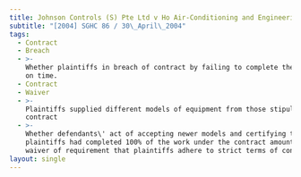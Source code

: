 ```yaml
---
title: Johnson Controls (S) Pte Ltd v Ho Air-Conditioning and Engineering Pte Ltd
subtitle: "[2004] SGHC 86 / 30\_April\_2004"
tags:
  - Contract
  - Breach
  - >-
    Whether plaintiffs in breach of contract by failing to complete their work
    on time.
  - Contract
  - Waiver
  - >-
    Plaintiffs supplied different models of equipment from those stipulated in
    contract
  - >-
    Whether defendants\' act of accepting newer models and certifying that
    plaintiffs had completed 100% of the work under the contract amounted to
    waiver of requirement that plaintiffs adhere to strict terms of contract.
layout: single
---
```


